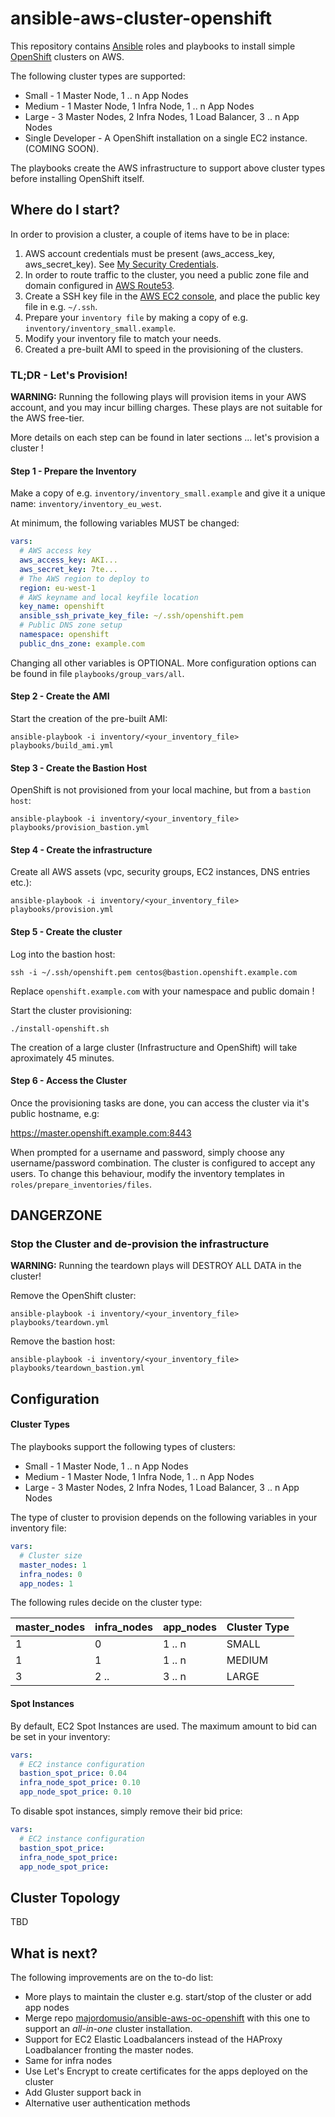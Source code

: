 # ansible-aws-cluster-openshift

This repository contains [Ansible](https://www.ansible.com/) roles and
playbooks to install simple [OpenShift](https://www.openshift.com/) clusters on AWS.

The following cluster types are supported:

* Small - 1 Master Node, 1 .. n App Nodes
* Medium - 1 Master Node, 1 Infra Node, 1 .. n App Nodes
* Large - 3 Master Nodes, 2 Infra Nodes, 1 Load Balancer, 3 .. n App Nodes
* Single Developer - A OpenShift installation on a single EC2 instance. (COMING SOON).

The playbooks create the AWS infrastructure to support above cluster types before installing OpenShift itself.

## Where do I start?

In order to provision a cluster, a couple of items have to be in place:

1) AWS account credentials must be present (aws_access_key, aws_secret_key). See [My Security Credentials](https://console.aws.amazon.com/iam/home#/security_credential).
2) In order to route traffic to the cluster, you need a public zone file and domain configured in [AWS Route53](https://console.aws.amazon.com/route53/home).
3) Create a SSH key file in the [AWS EC2 console](https://console.aws.amazon.com/ec2/v2/home?#KeyPairs:sort=keyName), and place the public key file in e.g. `~/.ssh`. 
4) Prepare your `inventory file` by making a copy of e.g. `inventory/inventory_small.example`.
5) Modify your inventory file to match your needs.
6) Created a pre-built AMI to speed in the provisioning of the clusters.


### TL;DR - Let's Provision!

**WARNING:** Running the following plays will provision items in your AWS account, and you may incur billing charges. These plays are not suitable for the AWS free-tier.

More details on each step can be found in later sections ... let's provision a cluster !

#### Step 1 - Prepare the Inventory

Make a copy of e.g. `inventory/inventory_small.example` and give it a unique name: `inventory/inventory_eu_west`. 

At minimum, the following variables MUST be changed:

```yaml
vars:
  # AWS access key
  aws_access_key: AKI...
  aws_secret_key: 7te...
  # The AWS region to deploy to
  region: eu-west-1
  # AWS keyname and local keyfile location
  key_name: openshift
  ansible_ssh_private_key_file: ~/.ssh/openshift.pem
  # Public DNS zone setup
  namespace: openshift
  public_dns_zone: example.com
```

Changing all other variables is OPTIONAL. More configuration options can be found in file `playbooks/group_vars/all`.

#### Step 2 - Create the AMI

Start the creation of the pre-built AMI:

```shell
ansible-playbook -i inventory/<your_inventory_file> playbooks/build_ami.yml
```

#### Step 3 - Create the Bastion Host

OpenShift is not provisioned from your local machine, but from a `bastion host`:

```shell
ansible-playbook -i inventory/<your_inventory_file> playbooks/provision_bastion.yml
```

#### Step 4 - Create the infrastructure

Create all AWS assets (vpc, security groups, EC2 instances, DNS entries etc.):

```shell
ansible-playbook -i inventory/<your_inventory_file> playbooks/provision.yml
```

#### Step 5 - Create the cluster

Log into the bastion host:

```shell
ssh -i ~/.ssh/openshift.pem centos@bastion.openshift.example.com
```

Replace `openshift.example.com` with your namespace and public domain !

Start the cluster provisioning:

```shell
./install-openshift.sh
```

The creation of a large cluster (Infrastructure and OpenShift) will take aproximately 45 minutes.

#### Step 6 - Access the Cluster

Once the provisioning tasks are done, you can access the cluster via it's public hostname, e.g:  

https://master.openshift.example.com:8443  

When prompted for a username and password, simply choose any username/password combination. The cluster is configured to accept any users. 
To change this behaviour, modify the inventory templates in `roles/prepare_inventories/files`.


## DANGERZONE

### Stop the Cluster and de-provision the infrastructure

**WARNING:** Running the teardown plays will DESTROY ALL DATA in the cluster!

Remove the OpenShift cluster:

```shell
ansible-playbook -i inventory/<your_inventory_file> playbooks/teardown.yml
```

Remove the bastion host:

```shell
ansible-playbook -i inventory/<your_inventory_file> playbooks/teardown_bastion.yml
```

## Configuration

#### Cluster Types

The playbooks support the following types of clusters:

* Small - 1 Master Node, 1 .. n App Nodes
* Medium - 1 Master Node, 1 Infra Node, 1 .. n App Nodes
* Large - 3 Master Nodes, 2 Infra Nodes, 1 Load Balancer, 3 .. n App Nodes

The type of cluster to provision depends on the following variables in your inventory file:

```yaml
vars:
  # Cluster size
  master_nodes: 1
  infra_nodes: 0
  app_nodes: 1
```

The following rules decide on the cluster type:

| master_nodes | infra_nodes | app_nodes | Cluster Type |
|--------------|-------------|-----------|--------------|
|      1       |      0      |  1 .. n   |  SMALL       |
|      1       |      1      |  1 .. n   |  MEDIUM      |
|      3       |      2 ..   |  3 .. n   |  LARGE       |

#### Spot Instances

By default, EC2 Spot Instances are used. The maximum amount to bid can be set in your inventory:

```yaml
vars:
  # EC2 instance configuration
  bastion_spot_price: 0.04
  infra_node_spot_price: 0.10
  app_node_spot_price: 0.10
```

To disable spot instances, simply remove their bid price:

```yaml
vars:
  # EC2 instance configuration
  bastion_spot_price:
  infra_node_spot_price:
  app_node_spot_price:
```

## Cluster Topology

TBD

## What is next?

The following improvements are on the to-do list:

- More plays to maintain the cluster e.g. start/stop of the cluster or add app nodes
- Merge repo [majordomusio/ansible-aws-oc-openshift](https://github.com/majordomusio/ansible-aws-oc-openshift) with this one to support an *all-in-one* cluster installation.
- Support for EC2 Elastic Loadbalancers instead of the HAProxy Loadbalancer fronting the master nodes.
- Same for infra nodes
- Use Let's Encrypt to create certificates for the apps deployed on the cluster
- Add Gluster support back in
- Alternative user authentication methods
